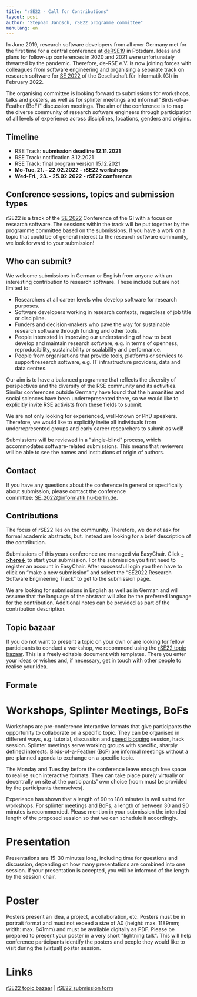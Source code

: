 ```yaml
---
title: "rSE22 - Call for Contributions"
layout: post
author: "Stephan Janosch, rSE22 programme committee"
menulang: en
---
```


In June 2019, research software developers from all over Germany met for the first time for a central conference at [deRSE19](https://de-rse.org/en/conf2019/) in Potsdam. Ideas and plans for follow-up conferences in 2020 and 2021 were unfortunately thwarted by the pandemic. Therefore, de-RSE e.V. is now joining forces with colleagues from software engineering and organising a separate track on research software for [SE 2022](https://www.se-2022.de) of the Gesellschaft für Informatik (GI) in February 2022. 

The organising committee is looking forward to submissions for workshops, talks and posters, as well as for splinter meetings and informal "Birds-of-a-Feather (BoF)" discussion meetings. The aim of the conference is to map the diverse community of research software engineers through participation of all levels of experience across disciplines, locations, genders and origins.

## Timeline
*	RSE Track: **submission deadline 12.11.2021**
*	RSE Track: notification 3.12.2021
*	RSE Track: final program version 15.12.2021 
*	**Mo-Tue. 21. - 22.02.2022 - rSE22 workshops**
*	**Wed-Fri., 23. - 25.02.2022 - rSE22 conference**

## Conference sessions, topics and submission types
rSE22 is a track of the [SE 2022](https://www.se-2022.de) Conference of the GI with a focus on research software. The sessions within the track will be put together by the programme committee based on the submissions. If you have a work on a topic that could be of general interest to the research software community, we look forward to your submission!

## Who can submit?
We welcome submissions in German or English from anyone with an interesting contribution to research software. These include but are not limited to:
*	Researchers at all career levels who develop software for research purposes.
*	Software developers working in research contexts, regardless of job title or discipline.
*	Funders and decision-makers who pave the way for sustainable research software through funding and other tools.
*	People interested in improving our understanding of how to best develop and maintain research software, e.g. in terms of openness, reproducibility, sustainability or scalability and performance.
*	People from organisations that provide tools, platforms or services to support research software, e.g. IT infrastructure providers, data and data centres.

Our aim is to have a balanced programme that reflects the diversity of perspectives and the diversity of the RSE community and its activities. Similar conferences outside Germany have found that the humanities and social sciences have been underrepresented there, so we would like to explicitly invite RSE activists from these fields to submit.

We are not only looking for experienced, well-known or PhD speakers. Therefore, we would like to explicitly invite all individuals from underrepresented groups and early career researchers to submit as well!

Submissions will be reviewed in a "single-blind" process, which accommodates software-related submissions. This means that reviewers will be able to see the names and institutions of origin of authors.

## Contact
If you have any questions about the conference in general or specifically about submission, please contact the conference committee: <SE_2022@informatik.hu-berlin.de>.

## Contributions
The focus of rSE22 lies on the community. Therefore, we do not ask for formal academic abstracts, but. instead are looking for a brief description of the contribution.

Submissions of this years conference are managed via EasyChair. Click [**->here<-**](https://easychair.org/conferences/?conf=se2022) to start your submission. For the submission you first need to register an account in EasyChair. After successful login you then have to click on “make a new submission” and select the “SE2022 Research Software Engineering Track” to get to the submission page. 

We are looking for submissions in English as well as in German and will assume that the language of the abstract will also be the preferred language for the contribution. Additional notes can be provided as part of the contribution description.

## Topic bazaar
If you do not want to present a topic on your own or are looking for fellow participants to conduct a workshop, we recommend using the [rSE22 topic bazaar](https://pad.gwdg.de/B74SJsvmQbKRMkPAuLuQyA). This is a freely editable document with templates. There you enter your ideas or wishes and, if necessary, get in touch with other people to realise your idea.

## Formate
# Workshops, Splinter Meetings, BoFs
Workshops are pre-conference interactive formats that give participants the opportunity to collaborate on a specific topic. They can be organised in different ways, e.g. tutorial, discussion and [speed blogging](https://www.software.ac.uk/term/speed-blogging) session, hack session. Splinter meetings serve working groups with specific, sharply defined interests. Birds-of-a-Feather (BoF) are informal meetings without a pre-planned agenda to exchange on a specific topic.

The Monday and Tuesday before the conference leave enough free space to realise such interactive formats. They can take place purely virtually or decentrally on site at the participants' own choice (room must be provided by the participants themselves).

Experience has shown that a length of 90 to 180 minutes is well suited for workshops. For splinter meetings and BoFs, a length of between 30 and 90 minutes is recommended. Please mention in your submission the intended length of the proposed session so that we can schedule it accordingly.

# Presentation
Presentations are 15-30 minutes long, including time for questions and discussion, depending on how many presentations are combined into one session. If your presentation is accepted, you will be informed of the length by the session chair.

# Poster
Posters present an idea, a project, a collaboration, etc. Posters must be in portrait format and must not exceed a size of A0 (height: max. 1189mm; width: max. 841mm) and must be available digitally as PDF. Please be prepared to present your poster in a very short "lightning talk". This will help conference participants identify the posters and people they would like to visit during the (virtual) poster session.

# Links
[rSE22 topic bazaar](https://pad.gwdg.de/B74SJsvmQbKRMkPAuLuQyA) | [rSE22 submission form](https://easychair.org/conferences/?conf=se2022)
